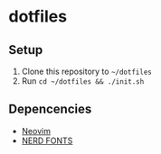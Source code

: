 # dotfiles

## Setup

1. Clone this repository to `~/dotfiles`
2. Run `cd ~/dotfiles && ./init.sh`

## Depencencies
- [Neovim](https://github.com/neovim/neovim)
- [NERD FONTS](https://github.com/ryanoasis/nerd-fonts)

